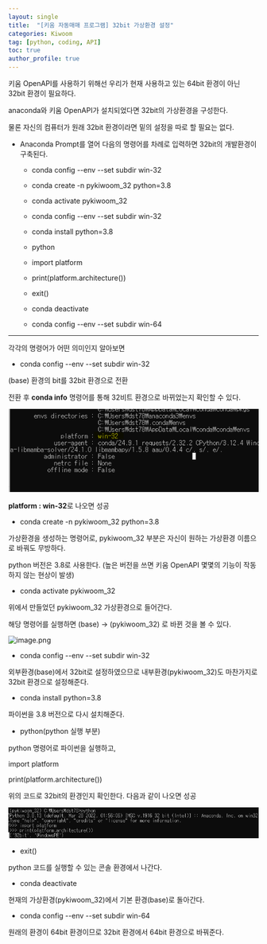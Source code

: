```yaml
---
layout: single
title:  "[키움 자동매매 프로그램] 32bit 가상환경 설정"
categories: Kiwoom
tag: [python, coding, API]
toc: true
author_profile: true
---
```


<head>
  <style>
    table.dataframe {
      white-space: normal;
      width: 100%;
      height: 240px;
      display: block;
      overflow: auto;
      font-family: Arial, sans-serif;
      font-size: 0.9rem;
      line-height: 20px;
      text-align: center;
      border: 0px !important;
    }

    table.dataframe th {
      text-align: center;
      font-weight: bold;
      padding: 8px;
    }

    table.dataframe td {
      text-align: center;
      padding: 8px;
    }

    table.dataframe tr:hover {
      background: #b8d1f3; 
    }

    .output_prompt {
      overflow: auto;
      font-size: 0.9rem;
      line-height: 1.45;
      border-radius: 0.3rem;
      -webkit-overflow-scrolling: touch;
      padding: 0.8rem;
      margin-top: 0;
      margin-bottom: 15px;
      font: 1rem Consolas, "Liberation Mono", Menlo, Courier, monospace;
      color: $code-text-color;
      border: solid 1px $border-color;
      border-radius: 0.3rem;
      word-break: normal;
      white-space: pre;
    }

  .dataframe tbody tr th:only-of-type {
      vertical-align: middle;
  }

  .dataframe tbody tr th {
      vertical-align: top;
  }

  .dataframe thead th {
      text-align: center !important;
      padding: 8px;
  }

  .page__content p {
      margin: 0 0 0px !important;
  }

  .page__content p > strong {
    font-size: 0.8rem !important;
  }

  </style>
</head>


키움 OpenAPI를 사용하기 위해선 우리가 현재 사용하고 있는 64bit 환경이 아닌 32bit 환경이 필요하다.



anaconda와 키움 OpenAPI가 설치되었다면 32bit의 가상환경을 구성한다.



물론 자신의 컴퓨터가 원래 32bit 환경이라면 밑의 설정을 따로 할 필요는 없다.


- Anaconda Prompt를 열어 다음의 명령어를 차례로 입력하면 32bit의 개발환경이 구축된다.



    - conda config --env --set subdir win-32

    - conda create -n pykiwoom_32 python=3.8

    - conda activate pykiwoom_32

    - conda config --env --set subdir win-32

    - conda install python=3.8

    - python

    - import platform

    - print(platform.architecture())

    - exit()

    - conda deactivate

    - conda config --env --set subdir win-64


***


각각의 명령어가 어떤 의미인지 알아보면



- conda config --env --set subdir win-32



(base) 환경의 bit를 32bit 환경으로 전환



전환 후 **conda info** 명령어를 통해 32비트 환경으로 바뀌었는지 확인할 수 있다.


![image.png](./image/conda_info.png)


**platform : win-32**로 나오면 성공



- conda create -n pykiwoom_32 python=3.8



가상환경을 생성하는 명령어로, pykiwoom_32 부분은 자신이 원하는 가상환경 이름으로 바꿔도 무방하다.



python 버전은 3.8로 사용한다. (높은 버전을 쓰면 키움 OpenAPI 몇몇의 기능이 작동하지 않는 현상이 발생)



- conda activate pykiwoom_32



위에서 만들었던 pykiwoom_32 가상환경으로 들어간다.



해당 명령어를 실행하면 (base) → (pykiwoom_32) 로 바뀐 것을 볼 수 있다.


![image.png](./image/conda_activate-pykiwoom_32.png)



- conda config --env --set subdir win-32



외부환경(base)에서 32bit로 설정하였으므로 내부환경(pykiwoom_32)도 마찬가지로 32bit 환경으로 설정해준다.



- conda install python=3.8



파이썬을 3.8 버전으로 다시 설치해준다.



- python(python 실행 부분)



python 명령어로 파이썬을 실행하고,



import platform



print(platform.architecture())



위의 코드로 32bit의 환경인지 확인한다. 다음과 같이 나오면 성공


![image.png](image/python_명령어.png)



- exit()



python 코드를 실행할 수 있는 콘솔 환경에서 나간다.



- conda deactivate



현재의 가상환경(pykiwoom_32)에서 기본 환경(base)로 돌아간다.



- conda config --env --set subdir win-64



원래의 환경이 64bit 환경이므로 32bit 환경에서 64bit 환경으로 바꿔준다.

